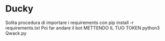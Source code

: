 # Ducky
Solita procedura di importare i requirements con 
pip install -r requirements.txt
Poi far andare il bot METTENDO IL TUO TOKEN
python3 Qwack.py
